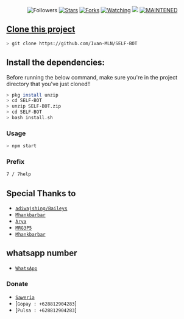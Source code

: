 <p align="center">
<aREADME.md href="https://github.com/Ivan-MLN/followers"><img title="Followers" src="https://img.shields.io/github/followers/Ivan-MLN?color=blue&style=flat-square"></a>
<a href="https://github.com/Ivan-MLN/SELF-BOT/stargazers/"><img title="Stars" src="https://img.shields.io/github/stars/Ivan-MLN/SELF-BOT?color=red&style=flat-square"></a>
<a href="https://github.com/Ivan-MLN/SELF-BOT/network/members"><img title="Forks" src="http://img.shields.io/github/forks/Ivan-MLN/SELF-BOT?color=red&style=flat-square"></a>
<a href="https://github.com/Ivan-MLN/SELF-BOT/watchers"><img title="Watching" src="https://img.shields.io/github/watchers/Ivan-MLN/SELF-BOT?label=Watchers&color=blue&style=flat-square"></a>
<a href="https://hits.seeyoufarm.com"><img src="https://hits.seeyoufarm.com/api/count/incr/badge.svg?url=https%3A%2F%2Fgithub.com%2FIvan-MLN%2FSELF-BOT&count_bg=%2379C83D&title_bg=%23555555&icon=&icon_color=%23E7E7E7&title=Support&edge_flat=false"/></a>
<a href="#"><img title="MAINTENED" src="https://img.shields.io/badge/MAINTENED-YES-blue.svg"</a>
</p>

## Clone this project

```bash
> git clone https://github.com/Ivan-MLN/SELF-BOT
```

## Install the dependencies:
Before running the below command, make sure you're in the project directory that
you've just cloned!!

```bash
> pkg install unzip 
> cd SELF-BOT
> unzip SELF-BOT.zip
> cd SELF-BOT
> bash install.sh
```

### Usage
```bash
> npm start 
```

### Prefix 
```bash
7 / 7help
```
## Special Thanks to
* [`adiwajshing/Baileys`](https://github.com/adiwajshing/Baileys)
* [`Mhankbarbar`](https://github.com/MhankBarBar)
* [`Arya`](https://github.com/Arya-was)
* [`MRG3P5`](https://github.com/MrG3P5)
* [`Mhankbarbar`](https://github.com/MhankBarBar)
## whatsapp number
* [`WhatsApp`](wa.me/6285865781508)
### Donate
* [`Saweria`](https://saweria.co/VannSGaming01)
* [`Gopay : +628812904283`]
* [`Pulsa : +628812904283`]
